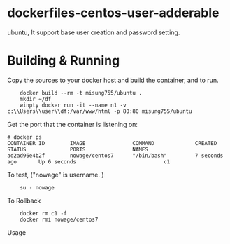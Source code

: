 # dockerfiles-centos-user-adderable
ubuntu, It support base user creation and password setting.

# Building & Running

Copy the sources to your docker host and build the container, and to run.
```
	docker build --rm -t misung755/ubuntu .
	mkdir ~/df
	winpty docker run -it --name n1 -v c:\\Users\\user\\df:/var/www/html -p 80:80 misung755/ubuntu
```
Get the port that the container is listening on:

```
# docker ps
CONTAINER ID        IMAGE               COMMAND             CREATED             STATUS              PORTS               NAMES
ad2ad96e4b2f        nowage/centos7      "/bin/bash"         7 seconds ago       Up 6 seconds                            c1
```

To test, ("nowage" is username. )
```
	su - nowage
```
To Rollback
```
    docker rm c1 -f
    docker rmi nowage/centos7
```
Usage
